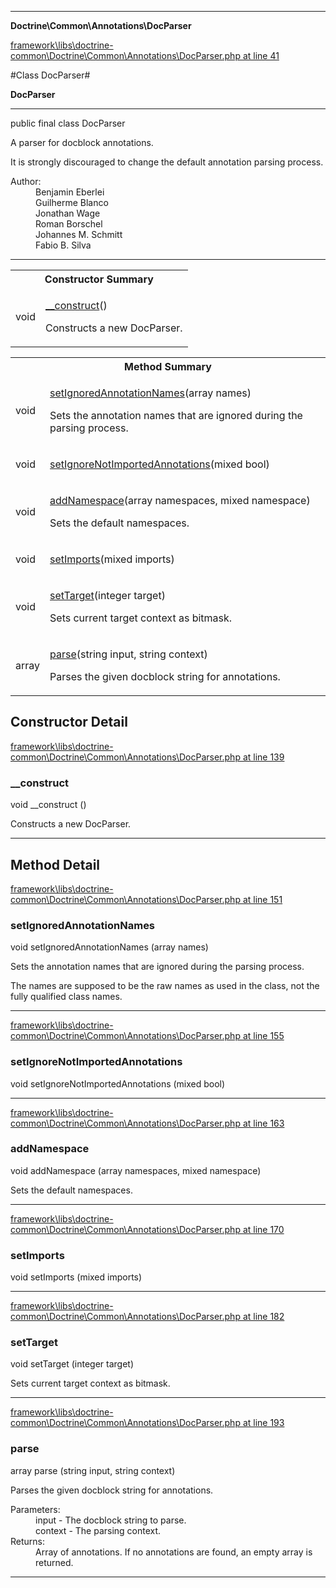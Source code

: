 

- - -

**Doctrine\Common\Annotations\DocParser**


<a href="https://github.com/JeyDotC/Hirudo/blob/master/framework/libs/doctrine-common/Doctrine/Common/Annotations/DocParser.php#L41" >framework\libs\doctrine-common\Doctrine\Common\Annotations\DocParser.php at line 41</a>

#Class DocParser#

**DocParser**




- - -

<p class="signature"><span class='k'>public final  class</span> <span class='nx'>DocParser</span></p>

<div class="comment" id="overview_description"><p>A parser for docblock annotations.</p><p>It is strongly discouraged to change the default annotation parsing process.</p></div>

<dl>
<dt>Author:</dt>
<dd>Benjamin Eberlei <kontakt@beberlei.de></dd>
<dd>Guilherme Blanco <guilhermeblanco@hotmail.com></dd>
<dd>Jonathan Wage <jonwage@gmail.com></dd>
<dd>Roman Borschel <roman@code-factory.org></dd>
<dd>Johannes M. Schmitt <schmittjoh@gmail.com></dd>
<dd>Fabio B. Silva <fabio.bat.silva@gmail.com></dd>
</dl>


- - -

<table id="summary_constructor">
<tr><th colspan="2">Constructor Summary</th></tr>
<tr>
<td><span class='k'></span> <span class='nx'>void</span></td>
<td class="description"><p class="name"><a href="#__construct">__construct</a>()</p><p class="description">Constructs a new DocParser.</p></td>
</tr>
</table>

<table id="summary_method">
<tr><th colspan="2">Method Summary</th></tr>
<tr>
<td><span class='k'></span> <span class='nx'>void</span></td>
<td class="description"><p class="name"><a href="#setignoredannotationnames">setIgnoredAnnotationNames</a>(array names)</p><p class="description">Sets the annotation names that are ignored during the parsing process.
</p></td>
</tr>
<tr>
<td><span class='k'></span> <span class='nx'>void</span></td>
<td class="description"><p class="name"><a href="#setignorenotimportedannotations">setIgnoreNotImportedAnnotations</a>(mixed bool)</p></td>
</tr>
<tr>
<td><span class='k'></span> <span class='nx'>void</span></td>
<td class="description"><p class="name"><a href="#addnamespace">addNamespace</a>(array namespaces, mixed namespace)</p><p class="description">Sets the default namespaces.</p></td>
</tr>
<tr>
<td><span class='k'></span> <span class='nx'>void</span></td>
<td class="description"><p class="name"><a href="#setimports">setImports</a>(mixed imports)</p></td>
</tr>
<tr>
<td><span class='k'></span> <span class='nx'>void</span></td>
<td class="description"><p class="name"><a href="#settarget">setTarget</a>(integer target)</p><p class="description">Sets current target context as bitmask.</p></td>
</tr>
<tr>
<td><span class='k'></span> <span class='nx'>array</span></td>
<td class="description"><p class="name"><a href="#parse">parse</a>(string input, string context)</p><p class="description">Parses the given docblock string for annotations.</p></td>
</tr>
</table>

<h2 id="detail_method">Constructor Detail</h2>

<a href="https://github.com/JeyDotC/Hirudo/blob/master/framework/libs/doctrine-common/Doctrine/Common/Annotations/DocParser.php#L139" >framework\libs\doctrine-common\Doctrine\Common\Annotations\DocParser.php at line 139</a>

<h3 id="__construct">__construct</h3>
<span class='k'></span> <span class='nx'>void</span> <span class='nf'>__construct</span> ()

<div class="details">
<p>Constructs a new DocParser.</p>
</div>

- - -

<h2 id="detail_method">Method Detail</h2>

<a href="https://github.com/JeyDotC/Hirudo/blob/master/framework/libs/doctrine-common/Doctrine/Common/Annotations/DocParser.php#L151" >framework\libs\doctrine-common\Doctrine\Common\Annotations\DocParser.php at line 151</a>

<h3 id="setIgnoredAnnotationNames()">setIgnoredAnnotationNames</h3>
<span class='k'></span> <span class='nx'>void</span> <span class='nf'>setIgnoredAnnotationNames</span> (array names)

<div class="details">
<p>Sets the annotation names that are ignored during the parsing process.</p><p>The names are supposed to be the raw names as used in the class, not the
fully qualified class names.</p>
</div>

- - -


<a href="https://github.com/JeyDotC/Hirudo/blob/master/framework/libs/doctrine-common/Doctrine/Common/Annotations/DocParser.php#L155" >framework\libs\doctrine-common\Doctrine\Common\Annotations\DocParser.php at line 155</a>

<h3 id="setIgnoreNotImportedAnnotations()">setIgnoreNotImportedAnnotations</h3>
<span class='k'></span> <span class='nx'>void</span> <span class='nf'>setIgnoreNotImportedAnnotations</span> (mixed bool)

<div class="details">

</div>

- - -


<a href="https://github.com/JeyDotC/Hirudo/blob/master/framework/libs/doctrine-common/Doctrine/Common/Annotations/DocParser.php#L163" >framework\libs\doctrine-common\Doctrine\Common\Annotations\DocParser.php at line 163</a>

<h3 id="addNamespace()">addNamespace</h3>
<span class='k'></span> <span class='nx'>void</span> <span class='nf'>addNamespace</span> (array namespaces, mixed namespace)

<div class="details">
<p>Sets the default namespaces.</p>
</div>

- - -


<a href="https://github.com/JeyDotC/Hirudo/blob/master/framework/libs/doctrine-common/Doctrine/Common/Annotations/DocParser.php#L170" >framework\libs\doctrine-common\Doctrine\Common\Annotations\DocParser.php at line 170</a>

<h3 id="setImports()">setImports</h3>
<span class='k'></span> <span class='nx'>void</span> <span class='nf'>setImports</span> (mixed imports)

<div class="details">

</div>

- - -


<a href="https://github.com/JeyDotC/Hirudo/blob/master/framework/libs/doctrine-common/Doctrine/Common/Annotations/DocParser.php#L182" >framework\libs\doctrine-common\Doctrine\Common\Annotations\DocParser.php at line 182</a>

<h3 id="setTarget()">setTarget</h3>
<span class='k'></span> <span class='nx'>void</span> <span class='nf'>setTarget</span> (integer target)

<div class="details">
<p>Sets current target context as bitmask.</p>
</div>

- - -


<a href="https://github.com/JeyDotC/Hirudo/blob/master/framework/libs/doctrine-common/Doctrine/Common/Annotations/DocParser.php#L193" >framework\libs\doctrine-common\Doctrine\Common\Annotations\DocParser.php at line 193</a>

<h3 id="parse()">parse</h3>
<span class='k'></span> <span class='nx'>array</span> <span class='nf'>parse</span> (string input, string context)

<div class="details">
<p>Parses the given docblock string for annotations.</p><dl>
<dt>Parameters:</dt>
<dd>input - The docblock string to parse.</dd>
<dd>context - The parsing context.</dd>
<dt>Returns:</dt>
<dd>Array of annotations. If no annotations are found, an empty array is returned.</dd>
</dl>

</div>

- - -

